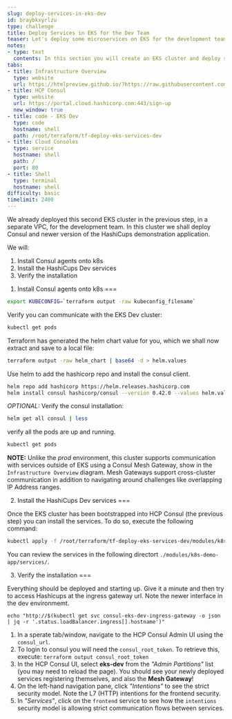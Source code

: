 ```yaml
---
slug: deploy-services-in-eks-dev
id: braybkxyrlzu
type: challenge
title: Deploy Services in EKS for the Dev Team
teaser: Let's deploy some microservices on EKS for the development team!
notes:
- type: text
  contents: In this section you will create an EKS cluster and deploy some services.
tabs:
- title: Infrastructure Overview
  type: website
  url: https://htmlpreview.github.io/?https://raw.githubusercontent.com/hashicorp/field-workshops-consul/master/instruqt-tracks/secure-service-networking-for-aws/assets/images/ssn4aws-infra-eks-dev-lab.html
- title: HCP Consul
  type: website
  url: https://portal.cloud.hashicorp.com:443/sign-up
  new_window: true
- title: code - EKS Dev
  type: code
  hostname: shell
  path: /root/terraform/tf-deploy-eks-services-dev
- title: Cloud Consoles
  type: service
  hostname: shell
  path: /
  port: 80
- title: Shell
  type: terminal
  hostname: shell
difficulty: basic
timelimit: 2400
---
```

We already deployed this second EKS cluster in the previous step, in a separate VPC, for the development team. In this cluster we shall deploy Consul and newer version of the HashiCups demonstration application.

We will:
1. Install Consul agents onto k8s
2. Install the HashiCups Dev services
3. Verify the installation


1) Install Consul agents onto k8s
===

```sh
export KUBECONFIG=`terraform output -raw kubeconfig_filename`
```

Verify you can communicate with the EKS Dev cluster:
```sh
kubectl get pods
```

Terraform has generated the helm chart value for you, which we shall now extract and save to a local file:

```sh
terraform output -raw helm_chart | base64 -d > helm.values
```

Use helm to add the hashicorp repo and install the consul client.
```sh
helm repo add hashicorp https://helm.releases.hashicorp.com
helm install consul hashicorp/consul --version 0.42.0 --values helm.values
```

*OPTIONAL:* Verify the consul installation:
```sh
helm get all consul | less
```

verify all the pods are up and running.
```sh
kubectl get pods
```

**NOTE:** Unlike the *prod* environment, this cluster supports communication with services outside of EKS using a Consul Mesh Gateway, show in the `Infrastructure Overview` diagram. Mesh Gateways support cross-cluster communication in addition to navigating around challenges like overlapping IP Address ranges.


2) Install the HashiCups Dev services
===

Once the EKS cluster has been bootstrapped into HCP Consul (the previous step) you can install the services. To do so, execute the following command:

```sh
kubectl apply -f /root/terraform/tf-deploy-eks-services-dev/modules/k8s-demo-app/services/
```

You can review the services in the following directort `./modules/k8s-demo-app/services/`.


3) Verify the installation
===

Everything should be deployed and starting up.  Give it a minute and then try to access Hashicups at the ingress gateway url.  Note the newer interface in the dev environmemt.
```
echo "http://$(kubectl get svc consul-eks-dev-ingress-gateway -o json | jq -r '.status.loadBalancer.ingress[].hostname')"
```


1. In a sperate tab/window, navigate to the HCP Consul Admin UI using the `consul_url`.
2. To login to consul you will need the `consul_root_token`. To retrieve this, execute: `terraform output consul_root_token`
3. In the HCP Consul UI, select **eks-dev** from the *"Admin Partitions"* list (you may need to reload the page). You should see your newly deployed services registering themselves, and also the **Mesh Gateway**!
4. On the left-hand navigation pane, click *"Intentions"* to see the strict security model. Note the L7 (HTTP) intentions for the frontend security.
5. In *"Services"*, click on the `frontend` service to see how the `intentions` security model is allowing strict communication flows between services.
